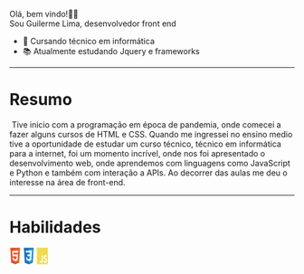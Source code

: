 <p>Olá, bem vindo!👋🏻<br> Sou Guilerme Lima, desenvolvedor front end</p>

<ul>
    <li>🏫 Cursando técnico em informática</li>
    <li>📚 Atualmente estudando Jquery e frameworks</li>
</ul>
<hr>
<h1>Resumo</h1>
<p>&nbsp;Tive inicio com a programação em época de pandemia, onde comecei a fazer alguns cursos de HTML e CSS. Quando me ingressei no ensino medio tive a oportunidade de estudar um curso técnico, técnico em informática para a internet, foi um momento incrível, onde nos foi apresentado o desenvolvimento web, onde aprendemos com linguagens como JavaScript e Python e também com interação a APIs. Ao decorrer das aulas me deu o interesse na área de front-end.</p>
<hr>
<h1>Habilidades</h1>
<div style="flex-basis: 48%;">
<img src="https://raw.githubusercontent.com/devicons/devicon/master/icons/html5/html5-original.svg" alt="" width="20" height="30px">
<img src="https://raw.githubusercontent.com/devicons/devicon/master/icons/css3/css3-original.svg" alt="" width="20" height="30px">
<img src="https://raw.githubusercontent.com/devicons/devicon/master/icons/javascript/javascript-plain.svg" alt="" width="20" height="30px">
</div>
